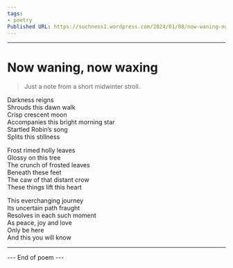 ```yaml
---
tags: 
- poetry
Published URL: https://suchness1.wordpress.com/2024/01/08/now-waning-now-waxing/
---
```

---  
  
# Now waning, now waxing  
> Just a note from a short midwinter stroll.  


Darkness reigns  
Shrouds this dawn walk  
Crisp crescent moon  
Accompanies this bright morning star  
Startled Robin’s song  
Splits this stillness  
  
Frost rimed holly leaves  
Glossy on this tree  
The crunch of frosted leaves  
Beneath these feet  
The caw of that distant crow  
These things lift this heart  
  
This everchanging journey   
Its uncertain path fraught   
Resolves in each such moment  
As peace, joy and love  
Only be here  
And this you will know   
  
---  
 --- End of poem ---